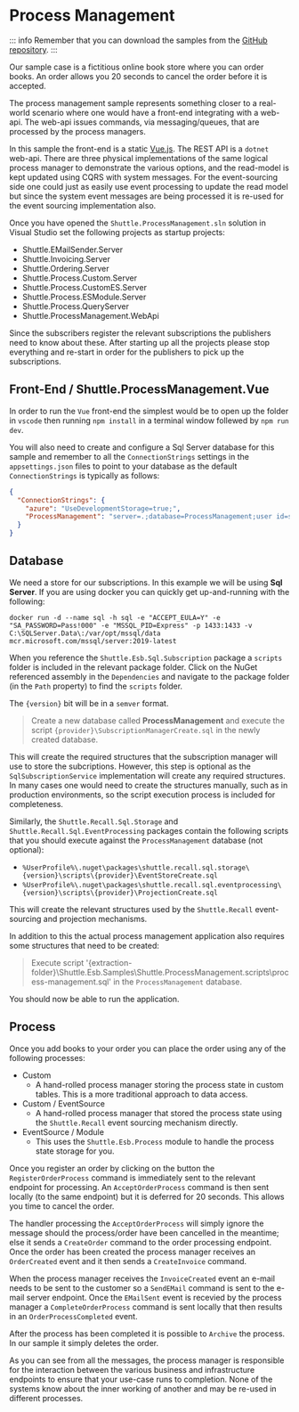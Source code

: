 # Process Management

::: info
Remember that you can download the samples from the <a href="https://github.com/Shuttle/Shuttle.Esb.Samples" target="_blank">GitHub repository</a>.
:::

Our sample case is a fictitious online book store where you can order books.  An order allows you 20 seconds to cancel the order before it is accepted.

The process management sample represents something closer to a real-world scenario where one would have a front-end integrating with a web-api.  The web-api issues commands, via messaging/queues, that are processed by the process managers.

In this sample the front-end is a static [Vue.js](https://vuejs.org/).  The REST API is a `dotnet` web-api.  There are three physical implementations of the same logical process manager to demonstrate the various options, and the read-model is kept updated using CQRS with system messages.  For the event-sourcing side one could just as easily use event processing to update the read model but since the system event messages are being processed it is re-used for the event sourcing implementation also.

Once you have opened the `Shuttle.ProcessManagement.sln` solution in Visual Studio set the following projects as startup projects:

- Shuttle.EMailSender.Server
- Shuttle.Invoicing.Server
- Shuttle.Ordering.Server
- Shuttle.Process.Custom.Server
- Shuttle.Process.CustomES.Server
- Shuttle.Process.ESModule.Server
- Shuttle.Process.QueryServer
- Shuttle.ProcessManagement.WebApi

Since the subscribers register the relevant subscriptions the publishers need to know about these.  After starting up all the projects please stop everything and re-start in order for the publishers to pick up the subscriptions.

## Front-End / Shuttle.ProcessManagement.Vue

In order to run the `Vue` front-end the simplest would be to open up the folder in `vscode` then running `npm install` in a terminal window follewed by `npm run dev`.

You will also need to create and configure a Sql Server database for this sample and remember to all the `ConnectionStrings` settings in the `appsettings.json` files to point to your database as the default `ConnectionStrings` is typically as follows:

```json
{
  "ConnectionStrings": {
    "azure": "UseDevelopmentStorage=true;",
    "ProcessManagement": "server=.;database=ProcessManagement;user id=sa;password=Pass!000"
  }
}
```

## Database

We need a store for our subscriptions.  In this example we will be using **Sql Server**.  If you are using docker you can quickly get up-and-running with the following:

```
docker run -d --name sql -h sql -e "ACCEPT_EULA=Y" -e "SA_PASSWORD=Pass!000" -e "MSSQL_PID=Express" -p 1433:1433 -v C:\SQLServer.Data\:/var/opt/mssql/data mcr.microsoft.com/mssql/server:2019-latest
```

When you reference the `Shuttle.Esb.Sql.Subscription` package a `scripts` folder is included in the relevant package folder.  Click on the NuGet referenced assembly in the `Dependencies` and navigate to the package folder (in the `Path` property) to find the `scripts` folder.

The `{version}` bit will be in a `semver` format.

> Create a new database called **ProcessManagement** and execute the script `{provider}\SubscriptionManagerCreate.sql` in the newly created database.

This will create the required structures that the subscription manager will use to store the subcriptions.  However, this step is optional as the `SqlSubscriptionService` implementation will create any required structures.  In many cases one would need to create the structures manually, such as in production environments, so the script execution process is included for completeness.

Similarly, the `Shuttle.Recall.Sql.Storage` and `Shuttle.Recall.Sql.EventProcessing` packages contain the following scripts that you should execute against the `ProcessManagement` database (not optional):

- `%UserProfile%\.nuget\packages\shuttle.recall.sql.storage\{version}\scripts\{provider}\EventStoreCreate.sql`
- `%UserProfile%\.nuget\packages\shuttle.recall.sql.eventprocessing\{version}\scripts\{provider}\ProjectionCreate.sql`

This will create the relevant structures used by the `Shuttle.Recall` event-sourcing and projection mechanisms.

In addition to this the actual process management application also requires some structures that need to be created:

> Execute script '{extraction-folder}\Shuttle.Esb.Samples\Shuttle.ProcessManagement\.scripts\process-management.sql' in the `ProcessManagement` database.

You should now be able to run the application.

## Process

Once you add books to your order you can place the order using any of the following processes:

- Custom
	* A hand-rolled process manager storing the process state in custom tables.  This is a more traditional approach to data access.
- Custom / EventSource
	* A hand-rolled process manager that stored the process state using the `Shuttle.Recall` event sourcing mechanism directly.
- EventSource / Module
	* This uses the `Shuttle.Esb.Process` module to handle the process state storage for you.
	
Once you register an order by clicking on the button the `RegisterOrderProcess` command is immediately sent to the relevant endpoint for processing.  An `AcceptOrderProcess` command is then sent locally (to the same endpoint) but it is deferred for 20 seconds.  This allows you time to cancel the order.

The handler processing the `AcceptOrderProcess` will simply ignore the message should the process/order have been cancelled in the meantime; else it sends a `CreateOrder` command to the order processing endpoint.  Once the order has been created the process manager receives an `OrderCreated` event and it then sends a `CreateInvoice` command.

When the process manager receives the `InvoiceCreated` event an e-mail needs to be sent to the customer so a `SendEMail` command is sent to the e-mail server endpoint.  Once the `EMailSent` event is recevied by the process manager a `CompleteOrderProcess` command is sent locally that then results in an `OrderProcessCompleted` event.

After the process has been completed it is possible to `Archive` the process.  In our sample it simply deletes the order.

As you can see from all the messages, the process manager is responsible for the interaction between the various business and infrastructure endpoints to ensure that your use-case runs to completion.  None of the systems know about the inner working of another and may be re-used in different processes.


